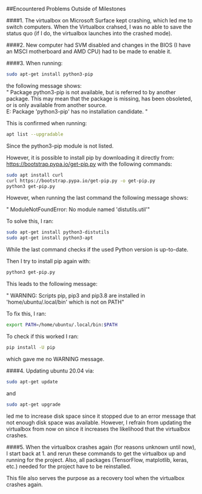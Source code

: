 ##Encountered Problems Outside of Milestones

####1.
The virtualbox on Microsoft Surface kept crashing, which led me to switch computers. When the Virtualbox crahsed,
I was no able to save the status quo (if I do, the virtualbox launches into the crashed mode).

####2.
New computer had SVM disabled and changes in the BIOS (I have an MSCI motherboard and AMD CPU) had to be made to enable it.

####3.
When running:

```sh
sudo apt-get install python3-pip
```
the following message shows:\
"
Package python3-pip is not available, but is referred to by another package.
This may mean that the package is missing, has been obsoleted, or is only available from another source.\
E: Package 'python3-pip' has no installation candidate.
"

This is confirmed when running:

```sh
apt list --upgradable
```
Since the python3-pip module is not listed.

However, it is possible to install pip by downloading it directly from: https://bootstrap.pypa.io/get-pip.py
with the following commands:

```sh
sudo apt install curl
curl https://bootstrap.pypa.io/get-pip.py -o get-pip.py
python3 get-pip.py
```
However, when running the last command the following message shows:

" ModuleNotFoundError: No module named 'distutils.util'"

To solve this, I ran:

```sh
sudo apt-get install python3-distutils
sudo apt-get install python3-apt
```
While the last command checks if the used Python version is up-to-date.

Then I try to install pip again with:

```sh
python3 get-pip.py
```

This leads to the following message:

"
WARNING: Scripts pip, pip3 and pip3.8 are installed in 'home/ubuntu/.local/bin' which is not on PATH"

To fix this, I ran:
```sh
export PATH=/home/ubuntu/.local/bin:$PATH
```

To check if this worked I ran:

```sh
pip install -U pip
```

which gave me no WARNING message.

####4.
Updating ubuntu 20.04 via:

```sh
sudo apt-get update
```
and

```sh
sudo apt-get upgrade
```

led me to increase disk space since it stopped due to an error message that not enough disk space was available. However, I refrain from updating the virtualbox from now on since it increases the likelihood that the virtualbox crashes.

####5.
When the virtualbox crashes again (for reasons unknown until now), I start back at 1. and rerun these commands to get the virtualbox up and running for the project. Also, all packages (TensorFlow, matplotlib, keras, etc.) needed for the project have to be reinstalled.


This file also serves the purpose as a recovery tool when the virtualbox crashes again.
